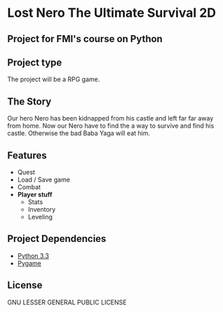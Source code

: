 Lost Nero The Ultimate Survival 2D
=====
Project for FMI's course on Python
---
Project type
---
The project will be a RPG game.

The Story
---

Our hero Nero has been kidnapped from his castle and left far far away from home.
Now our Nero have to find the a way to survive and find his castle.
Otherwise the bad Baba Yaga will eat him.

Features
---
* Quest
* Load / Save game
* Combat
* **Player stuff**
  * Stats
  * Inventory
  * Leveling


Project Dependencies
---
* [Python 3.3](https://www.python.org/)
* [Pygame](http://www.pygame.org/news.html)

License
---
GNU LESSER GENERAL PUBLIC LICENSE
